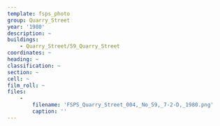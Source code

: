 ```yaml
---
template: fsps_photo
group: Quarry_Street
year: '1980'
description: ~
buildings:
    - Quarry_Street/59_Quarry_Street
coordinates: ~
heading: ~
classification: ~
section: ~
cell: ~
film_roll: ~
files:
    -
        filename: 'FSPS_Quarry_Street_004,_No_59,_7-2-D,_1980.png'
        caption: ''
---
```

